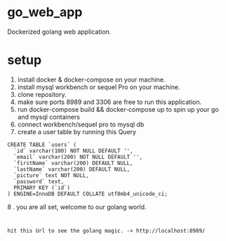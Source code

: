# go_web_app
Dockerized golang web application.

# setup
1. install docker & docker-compose on your machine.
2. install mysql workbench or sequel Pro on your machine.
3. clone repository.
4. make sure ports 8989 and 3306 are free to run this application.
5. run docker-compose  build && docker-compose up to spin up your go and mysql containers
6. connect workbench/sequel pro to mysql db
7. create a user table by running this Query 
```
CREATE TABLE `users` (
  `id` varchar(100) NOT NULL DEFAULT '',
  `email` varchar(200) NOT NULL DEFAULT '',
  `firstName` varchar(200) DEFAULT NULL,
  `lastName` varchar(200) DEFAULT NULL,
  `picture` text NOT NULL,
  `password` text,
  PRIMARY KEY (`id`)
) ENGINE=InnoDB DEFAULT COLLATE utf8mb4_unicode_ci;
```
8 . you are all set, welcome to our golang world.
#
```
hit this Url to see the golang magic. -> http://localhost:8989/
```


